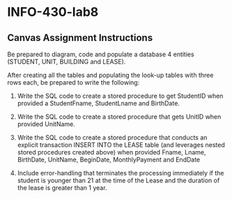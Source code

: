 # INFO-430-lab8
 
## Canvas Assignment Instructions

Be prepared to diagram, code and populate a database 4 entities (STUDENT, UNIT, BUILDING and LEASE).

After creating all the tables and populating the look-up tables with three rows each, be prepared to write the following:

1) Write the SQL code to create a stored procedure to get StudentID when provided a StudentFname, StudentLname and BirthDate.

2) Write the SQL code to create a stored procedure that gets UnitID when provided UnitName.

3) Write the SQL code to create a stored procedure that conducts an explicit transaction INSERT INTO the LEASE table (and leverages nested stored procedures created above) when provided Fname, Lname, BirthDate, UnitName, BeginDate, MonthlyPayment and EndDate

4) Include error-handling that terminates the processing immediately if the student is younger than 21 at the time of the Lease and the duration of the lease is greater than 1 year.